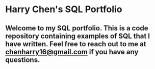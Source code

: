 # Harry Chen's SQL Portfolio

## Welcome to my SQL portfolio. This is a code repository containing examples of SQL that I have written. Feel free to reach out to me at chenharry16@gmail.com if you have any questions.
